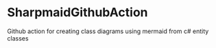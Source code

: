# SharpmaidGithubAction
Github action for creating class diagrams using mermaid from c# entity classes
